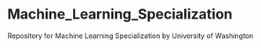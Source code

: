 # Machine_Learning_Specialization
Repository for Machine Learning Specialization by University of Washington

